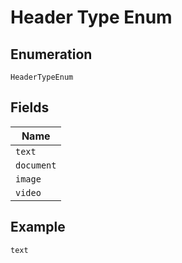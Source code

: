 
# Header Type Enum

## Enumeration

`HeaderTypeEnum`

## Fields

| Name |
|  --- |
| `text` |
| `document` |
| `image` |
| `video` |

## Example

```
text
```

